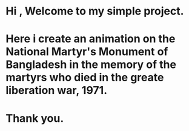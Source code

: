 # Hi , Welcome to my simple project.

# Here i create an animation on the National Martyr's Monument of Bangladesh in the memory of the martyrs who died in the greate liberation war, 1971.

# Thank you.
